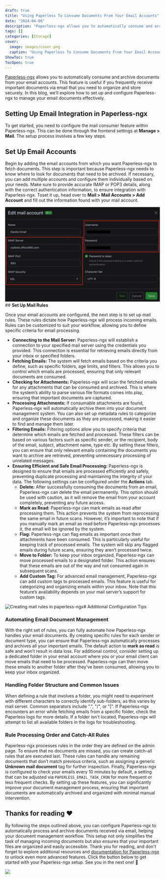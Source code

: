 ```yaml
---
draft: true
title: "Using Paperless To Consume Documents From Your Email Accounts"
date: "2024-04-08"
description: "Paperless-ngx allows you to automatically consume and archive documents from your email accounts. This feature is useful if you frequently receive important documents via email that you need to organize and store securely. In this blog, we’ll explore how to set up and configure Paperless-ngx to manage your email"
tags: []
categories: [Storage]
cover:
  image: images/cover.png
  caption: "Using Paperless To Consume Documents From Your Email Accounts"
ShowToc: true
TocOpen: true
---
```



[Paperless\-ngx](https://elest.io/open-source/paperless-ngx?ref=blog.elest.io) allows you to automatically consume and archive documents from your email accounts. This feature is useful if you frequently receive important documents via email that you need to organize and store securely. In this blog, we’ll explore how to set up and configure Paperless\-ngx to manage your email documents effectively.

## Setting Up Email Integration in Paperless\-ngx

To get started, you need to configure the mail consumer feature within Paperless\-ngx. This can be done through the frontend settings at **Manage \> Mail**. The setup process involves a few key steps.

## **Set Up Email Accounts**

Begin by adding the email accounts from which you want Paperless\-ngx to fetch documents. This step is important because Paperless\-ngx needs to know where to look for documents that need to be archived. If necessary, you can add multiple accounts and configure them individually based on your needs. Make sure to provide accurate IMAP or POP3 details, along with the correct authentication information, to ensure integration with Paperless\-ngx. Toset it up, head over to **Mail \> Mail Accounts \> Add Account** and fill out the information found with your mail account.

![Adding Mail Accounts on Paperless-ngx](images/Screenshot-2024-07-31-at-5.11.32-PM.jpg)## **Set Up Mail Rules**

Once your email accounts are configured, the next step is to set up mail rules. These rules dictate how Paperless\-ngx will process incoming emails. Rules can be customized to suit your workflow, allowing you to define specific criteria for email processing.

* **Connecting to the Mail Server:** Paperless\-ngx will establish a connection to your specified mail server using the credentials you provided. This connection is essential for retrieving emails directly from your inbox or specified folders.
* **Fetching Emails:** The system will fetch emails based on the criteria you define, such as specific folders, age limits, and filters. This allows you to control which emails are processed, ensuring that only relevant documents are consumed.
* **Checking for Attachments:** Paperless\-ngx will scan the fetched emails for any attachments that can be consumed and archived. This is where the system’s ability to parse various file formats comes into play, ensuring that important documents are captured.
* **Processing Attachments:** If consumable attachments are found, Paperless\-ngx will automatically archive them into your document management system. You can also set up metadata rules to categorize and organize these documents as they are processed, making it easier to find and manage them later.
* **Filtering Emails:** Filtering options allow you to specify criteria that determine which emails are fetched and processed. These filters can be based on various factors such as specific sender, or the recipient, body of the email, subject, attachment name, type etc. By setting these filters, you can ensure that only relevant emails containing the documents you want to archive are retrieved, preventing unnecessary processing of unrelated messages.
* **Ensuring Efficient and Safe Email Processing:** Paperless\-ngx is designed to ensure that emails are processed efficiently and safely, preventing duplicate processing and maintaining the integrity of your data. The following settings can be configured under the **Actions** tab.
	+ **Delete:** After successfully consuming the documents from an email, Paperless\-ngx can delete the email permanently. This option should be used with caution, as it will remove the email from your account completely, preventing any future access.
	+ **Mark as Read:** Paperless\-ngx can mark emails as read after processing them. This action prevents the system from reprocessing the same email in future scans. However, it’s important to note that if you manually mark an email as read before Paperless\-ngx processes it, the email will be ignored by the system.
	+ **Flag:** Paperless\-ngx can flag emails as important once their attachments have been consumed. This is particularly useful for keeping track of processed emails. The system will skip any flagged emails during future scans, ensuring they aren’t processed twice.
	+ **Move to Folder:** To keep your inbox organized, Paperless\-ngx can move processed emails to a designated folder. This action ensures that these emails are out of the way and not consumed again in subsequent scans.
	+ **Add Custom Tag:** For advanced email management, Paperless\-ngx can add custom tags to processed emails. This feature is useful for categorizing and organizing emails within your inbox. Note that this feature’s availability depends on your mail server’s support for custom tags.

![Creating mail rules in paperless-ngx](https://blog.elest.io/content/images/2024/07/Screenshot-2024-07-31-at-5.22.47-PM-1.jpg)# Additional Configuration Tips

### Automating Email Document Management

With the right set of rules, you can fully automate how Paperless\-ngx handles your email documents. By creating specific rules for each sender or document type, you can ensure that Paperless\-ngx automatically processes and archives all your important emails. The default action to **mark as read** is safe and won’t result in data loss. For additional control, consider setting up a dedicated folder in your email account where you or your email client can move emails that need to be processed. Paperless\-ngx can then move these emails to another folder after they’ve been consumed, allowing you to keep your inbox organized.

### Handling Folder Structure and Common Issues

When defining a rule that involves a folder, you might need to experiment with different characters to correctly identify sub\-folders, as this varies by mail server. Common separators include ".", "/", or "\|". If Paperless\-ngx encounters an error while fetching emails from a specific folder, check the Paperless logs for more details. If a folder isn't located, Paperless\-ngx will attempt to list all available folders in the logs for troubleshooting.

### Rule Processing Order and Catch\-All Rules

Paperless\-ngx processes rules in the order they are defined on the admin page. To ensure that no documents are missed, you can create catch\-all rules that are executed last. These rules can handle any remaining documents that don’t match previous criteria, such as assigning a generic **Unknown mail document** tag for further inspection. Finally, Paperless\-ngx is configured to check your emails every 10 minutes by default, a setting that can be adjusted via `PAPERLESS_EMAIL_TASK_CRON` for more frequent or less frequent checks. By setting up these features, you can significantly improve your document management process, ensuring that important documents are automatically archived and organized with minimal manual intervention.

## **Thanks for reading ❤️**

By following the steps outlined above, you can configure Paperless\-ngx to automatically process and archive documents received via email, helping your document management workflow. This setup not only simplifies the task of managing incoming documents but also ensures that your important files are organized and easily accessible. Thank you for reading, and don't forget to explore additional resources and [documentation for Paperless\-ngx](https://docs.paperless-ngx.com/?ref=blog.elest.io) to unlock even more advanced features. Click the button below to get started with your Paperless\-ngx setup. See you in the next one! 👋

[![](https://pub-da36157c854648669813f3f76c526c2b.r2.dev/deploy-on-elestio-black.png)](https://elest.io/open-source/paperless-ngx?ref=blog.elest.io)

